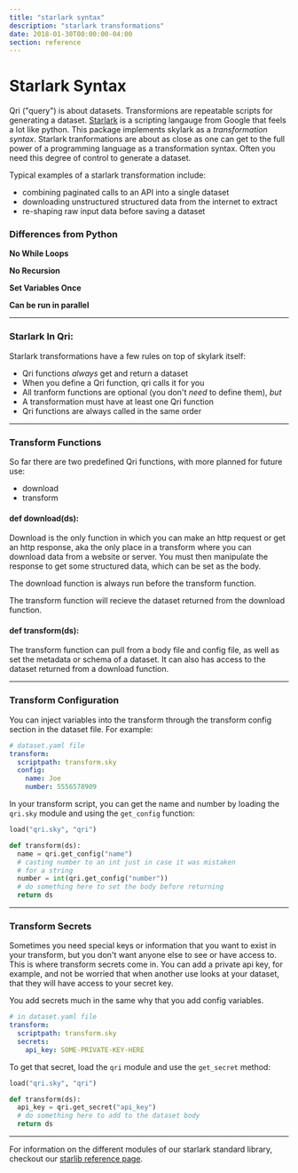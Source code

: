 ```yaml
---
title: "starlark syntax"
description: "starlark transformations"
date: 2018-01-30T00:00:00-04:00
section: reference
---
```


# Starlark Syntax
Qri ("query") is about datasets. Transformions are repeatable scripts for generating a dataset. [Starlark](https://github.com/google/skylark/blob/master/doc/spec.md) is a scripting langauge from Google that feels a lot like python. This package implements skylark as a _transformation syntax_. Starlark tranformations are about as close as one can get to the full power of a programming language as a transformation syntax. Often you need this degree of control to generate a dataset.

Typical examples of a starlark transformation include:

* combining paginated calls to an API into a single dataset
* downloading unstructured structured data from the internet to extract
* re-shaping raw input data before saving a dataset

### Differences from Python

**No While Loops**

**No Recursion**

**Set Variables Once**

**Can be run in parallel**

** **

### Starlark In Qri:

Starlark transformations have a few rules on top of skylark itself:

* Qri functions *always* get and return a dataset
* When you define a Qri function, qri calls it for you
* All tranform functions are optional (you don't _need_ to define them), _but_
* A transformation must have at least one Qri function
* Qri functions are always called in the same order

** **

### Transform Functions

So far there are two predefined Qri functions, with more planned for future use:

* download
* transform

#### def download(ds):
  Download is the only function in which you can make an http request or get an http response, aka the only place in a transform where you can download data from a website or server. You must then manipulate the response to get some structured data, which can be set as the body.

  The download function is always run before the transform function.

  The transform function will recieve the dataset returned from the download function.


#### def transform(ds):
  The transform function can pull from a body file and config file, as well as set the metadata or schema of a dataset. It can also has access to the dataset returned from a download function.

** **

### Transform Configuration

You can inject variables into the transform through the transform config section in the dataset file. For example:

```yaml
# dataset.yaml file
transform:
  scriptpath: transform.sky
  config:
    name: Joe
    number: 5556578909
```

In your transform script, you can get the name and number by loading the `qri.sky` module and using the `get_config` function:

```python
load("qri.sky", "qri")

def transform(ds):
  name = qri.get_config("name")
  # casting number to an int just in case it was mistaken 
  # for a string
  number = int(qri.get_config("number"))
  # do something here to set the body before returning
  return ds
```

** **

### Transform Secrets

Sometimes you need special keys or information that you want to exist in your transform, but you don't want anyone else to see or have access to. This is where transform secrets come in. You can add a private api key, for example, and not be worried that when another use looks at your dataset, that they will have access to your secret key.

You add secrets much in the same why that you add config variables.

```yaml
# in dataset.yaml file
transform:
  scriptpath: transform.sky
  secrets:
    api_key: SOME-PRIVATE-KEY-HERE
```

To get that secret, load the `qri` module and use the `get_secret` method:

```python
load("qri.sky", "qri")

def transform(ds):
  api_key = qri.get_secret("api_key")
  # do something here to add to the dataset body
  return ds
```

** **

For information on the different modules of our starlark standard library, checkout our [starlib reference page](/docs/reference/starlib).
